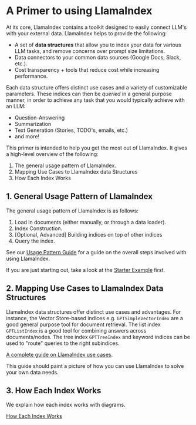 # A Primer to using LlamaIndex

At its core, LlamaIndex contains a toolkit designed to easily connect LLM's with your external data.
LlamaIndex helps to provide the following:
- A set of **data structures** that allow you to index your data for various LLM tasks, and remove concerns over prompt size limitations.
- Data connectors to your common data sources (Google Docs, Slack, etc.).
- Cost transparency + tools that reduce cost while increasing performance.


Each data structure offers distinct use cases and a variety of customizable parameters. These indices can then be 
*queried* in a general purpose manner, in order to achieve any task that you would typically achieve with an LLM:
- Question-Answering
- Summarization
- Text Generation (Stories, TODO's, emails, etc.)
- and more!

This primer is intended to help you get the most out of LlamaIndex. It gives a high-level overview of the following: 
1. The general usage pattern of LlamaIndex.
2. Mapping Use Cases to LlamaIndex data Structures
3. How Each Index Works


## 1. General Usage Pattern of LlamaIndex

The general usage pattern of LlamaIndex is as follows:
1. Load in documents (either manually, or through a data loader).
2. Index Construction.
3. [Optional, Advanced] Building indices on top of other indices
4. Query the index.

See our [Usage Pattern Guide](/guides/usage_pattern.md) for a guide
on the overall steps involved with using LlamaIndex.

If you are just starting out, take a look at the [Starter Example](/getting_started/starter_example.md) first.


## 2. Mapping Use Cases to LlamaIndex Data Structures

LlamaIndex data structures offer distinct use cases and advantages. For instance, the Vector Store-based indices e.g. `GPTSimpleVectorIndex` are a good general purpose tool for document retrieval. 
The list index `GPTListIndex` is a good tool for combining answers across documents/nodes. 
The tree index `GPTTreeIndex` and keyword indices can be used to "route" queries to the right subindices.

[A complete guide on LlamaIndex use cases](/guides/use_cases.md). 

This guide should paint a picture of how you can use LlamaIndex to solve your own data needs. 


## 3. How Each Index Works

We explain how each index works with diagrams.

[How Each Index Works](/guides/index_guide.md)

